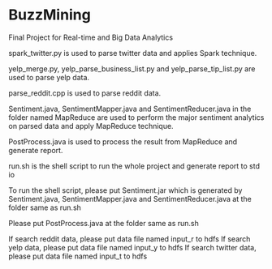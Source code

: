 # BuzzMining
Final Project for Real-time and Big Data Analytics

spark_twitter.py is used to parse twitter data and applies Spark technique.

yelp_merge.py, yelp_parse_business_list.py and yelp_parse_tip_list.py are used to parse yelp data.

parse_reddit.cpp is used to parse reddit data.

Sentiment.java, SentimentMapper.java and SentimentReducer.java in the folder named MapReduce are used to perform the major sentiment analytics on parsed data and apply MapReduce technique. 

PostProcess.java is used to process the result from MapReduce and generate report. 

run.sh is the shell script to run the whole project and generate report to std io

To run the shell script, please put Sentiment.jar which is generated by Sentiment.java, SentimentMapper.java and SentimentReducer.java at the folder same as run.sh

Please put PostProcess.java at the folder same as run.sh

If search reddit data, please put data file named input_r to hdfs
If search yelp data, please put data file named input_y to hdfs
If search twitter data, please put data file named input_t to hdfs
